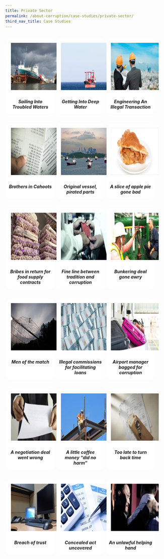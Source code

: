 ```yaml
---
title: Private Sector
permalink: /about-corruption/case-studies/private-sector/
third_nav_title: Case Studies
---
```


<style>
/*--------------------------------------------------------------
ALYSSA: START OF Private Sector PAGE CARDS FLEXBOX LAYOUT AND STYLES
--------------------------------------------------------------*/

/* refrain from using pure img selector as it changes the logo size */
#private-container > section > div > a > img {
	display: block;
	border: 0;
	width: 100%;
    height: 150px;
    padding: 1em;
    border-radius: 15px 15px 0px 0px;
}

.card {
    flex: 1 0 500px;
    box-sizing: border-box;
    margin: 1rem .25em;
	background: white;
    margin-bottom: 1em;
    /* border: 0.13em solid rgba(0,0,0,.2); */
    border-radius: 15px;
    /* box-shadow: 2px 2px 6px 0px  rgba(0,0,0,0.3); */
}

.card a {
  color: inherit;
  text-decoration: none; /* no underline */
}

.card-content h6 {
	padding: .5em;
	margin-top: 0.5em;
	margin-bottom: .5em;
    font-weight: bold;
    color: inherit;
    text-decoration: none;
}

.card:hover {
    transition: all 0.0s ease-out;
    box-shadow: 0px 4px 8px rgba(38, 38, 38, 0.2);
    /* top: -4px; */
    border: 2px solid #cccccc;
    background-color: white;
    margin-top: 0.5em;
	margin-bottom: .5em;
  }

.card a:hover {
  color: black;
  text-decoration: none; /* no underline */
}

/* Flexbox stuff */

.cards {
    display: flex;
    flex-wrap: wrap;
    margin: 0 auto;
    /* padding: 0 1em; */
    text-align: center;
 }

@media screen and (min-width: 40em) {
    .card {
       max-width: calc(50% -  1em);
    }
}

@media screen and (min-width: 60em) {
    .card {
        max-width: calc(33% - 1em);
    }
}

@media screen and (min-width: 52em) {
    .img {
        max-width: 52em;
    }
}

@media screen and (max-width : 480px) {
	.card { 
        max-width: 100%; }
}

/*--------------------------------------------------------------
ALYSSA: END OF Private Sector PAGE CARDS FLEXBOX LAYOUT AND STYLES
--------------------------------------------------------------*/
</style>



<main id="private-container">
<section class="cards">
    <div class="card">
        <a href="/files/case_pte_sailing-troubled-waters.pdf" target="_blank">
                <img src="/images/case/case_pte_sail-into-water.jpg">
            <div class="card-content">
                <h6>Sailing Into Troubled Waters</h6>
            </div><!-- .card-content -->
        </a>
    </div><!-- .card -->
    <div class="card">
        <a href="/files/case_pte_getting-deep-water.pdf" target="_blank">
                <img src="/images/case/case_pte_get-into-water.jpg">
            <div class="card-content">
                <h6>Getting Into Deep Water</h6>
            </div><!-- .card-content -->
        </a>
    </div><!-- .card -->
    <div class="card">
        <a href="/faq/">
                <img src="/images/case/case_pte_engineer-illegal-trans.jpg">
            <div class="card-content">
                <h6>Engineering An Illegal Transaction</h6>
            </div><!-- .card-content -->
        </a>
    </div><!-- .card -->
    <div class="card">
        <a href="/faq/">
                <img src="/images/case/case_pte_bros-in-cahoots.jpg">
            <div class="card-content">
                <h6>Brothers in Cahoots</h6>
            </div><!-- .card-content -->
        </a>
    </div><!-- .card -->
    <div class="card">
        <a href="/faq/">
                <img src="/images/case/case_pte_ori-vessel-pirated-part.jpg">
            <div class="card-content">
                <h6>Original vessel, pirated parts</h6>
            </div><!-- .card-content -->
        </a>
    </div><!-- .card -->
    <div class="card">
        <a href="/faq/">
                <img src="/images/case/case_pte_bribes-proj-info.jpg">
            <div class="card-content">
                <h6>A slice of apple pie gone bad</h6>
            </div><!-- .card-content -->
        </a>
    </div><!-- .card -->
    <div class="card">
        <a href="/faq/">
                <img src="/images/case/case_pte_bribes-for-contracts.jpg">
            <div class="card-content">
                <h6>Bribes in return for food supply contracts</h6>
            </div><!-- .card-content -->
        </a>
    </div><!-- .card -->
    <div class="card">
    	<a href="/faq/">
           	<img src="/images/case/case_pte_trad-corrupt.jpg">
           <div class="card-content">
           	<h6>Fine line between tradition and corruption</h6>
           </div><!-- .card-content -->
    	</a>
    </div><!-- .card -->
    <div class="card">
        <a href="/faq/">
                <img src="/images/case/case_pte_bunker-deal.jpg">
            <div class="card-content">
                <h6>Bunkering deal gone awry</h6>
            </div><!-- .card-content -->
        </a>
    </div><!-- .card -->
    <div class="card">
        <a href="/faq/">
                <img src="/images/case/case_pte_match-fix.jpg">
            <div class="card-content">
                <h6>Men of the match</h6>
            </div><!-- .card-content -->
        </a>
    </div><!-- .card -->
    <div class="card">
        <a href="/faq/">
                <img src="/images/case/case_pte_illegal-comm.jpg">
            <div class="card-content">
                <h6>Illegal commissions for facilitating loans</h6>
            </div><!-- .card-content -->
        </a>
    </div><!-- .card -->
    <div class="card">
        <a href="/faq/">
                <img src="/images/case/case_pte_bagged-for-corrupt.jpg">
            <div class="card-content">
                <h6>Airport manager bagged for corruption</h6>
            </div><!-- .card-content -->
        </a>
    </div><!-- .card -->
    <div class="card">
        <a href="/faq/">
                <img src="/images/case/case_pte_nego-went-wrong.jpg">
            <div class="card-content">
                <h6>A negotiation deal went wrong</h6>
            </div><!-- .card-content -->
        </a>
    </div><!-- .card -->
    <div class="card">
        <a href="/faq/">
                <img src="/images/case/case_pte_coffee-money.jpg">
            <div class="card-content">
                <h6>A little coffee money “did no harm”</h6>
            </div><!-- .card-content -->
        </a>
    </div><!-- .card -->
    <div class="card">
        <a href="/faq/">
                <img src="/images/case/case_pte_turn-back-time.jpg">
            <div class="card-content">
                <h6>Too late to turn back time</h6>
            </div><!-- .card-content -->
        </a>
    </div><!-- .card -->
    <div class="card">
        <a href="/faq/">
                <img src="/images/case/case_pte_breach-trust.jpg">
            <div class="card-content">
                <h6>Breach of trust</h6>
            </div><!-- .card-content -->
        </a>
    </div><!-- .card -->
    <div class="card">
        <a href="/faq/">
                <img src="/images/case/case_pte_concealed-act.jpg">
            <div class="card-content">
                <h6>Concealed act uncovered</h6>
            </div><!-- .card-content -->
        </a>
    </div><!-- .card -->
    <div class="card">
        <a href="/faq/">
                <img src="/images/case/case_pte_unlawful-hand.jpg">
            <div class="card-content">
                <h6>An unlawful helping hand</h6>
            </div><!-- .card-content -->
        </a>
    </div><!-- .card -->

</section><!-- .cards -->


</main>
